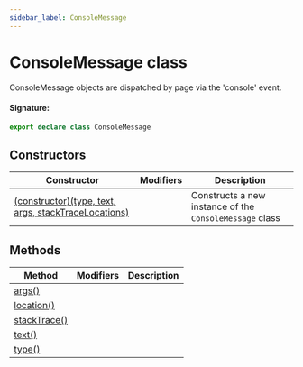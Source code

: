 ```yaml
---
sidebar_label: ConsoleMessage
---
```


# ConsoleMessage class

ConsoleMessage objects are dispatched by page via the 'console' event.

#### Signature:

```typescript
export declare class ConsoleMessage
```

## Constructors

| Constructor                                                                                         | Modifiers | Description                                                        |
| --------------------------------------------------------------------------------------------------- | --------- | ------------------------------------------------------------------ |
| [(constructor)(type, text, args, stackTraceLocations)](./puppeteer.consolemessage._constructor_.md) |           | Constructs a new instance of the <code>ConsoleMessage</code> class |

## Methods

| Method                                                   | Modifiers | Description |
| -------------------------------------------------------- | --------- | ----------- |
| [args()](./puppeteer.consolemessage.args.md)             |           |             |
| [location()](./puppeteer.consolemessage.location.md)     |           |             |
| [stackTrace()](./puppeteer.consolemessage.stacktrace.md) |           |             |
| [text()](./puppeteer.consolemessage.text.md)             |           |             |
| [type()](./puppeteer.consolemessage.type.md)             |           |             |
